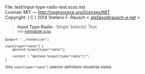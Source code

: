 File:      test/input-type-radio-test.scss.md  
License:   MIT — http://opensource.org/licenses/MIT  
Copyright: ( C ) 2014 Stefano F. Rausch < stefano@rausch-e.net >

> **Input Type Radio** : Single Selector Test  
> <small> see [normalizer.scss](../_normalizer.scss.md) </smalll>

    @import "../normalizer";

    input[type="radio"] {
        @extend %input[type="radio"];

        content : "@extend %input[type="radio"];";
    }

Only `input[type="radio"]` selector definitions should be stated.
